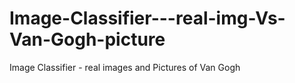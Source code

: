 # Image-Classifier---real-img-Vs-Van-Gogh-picture
Image Classifier - real images and Pictures of Van Gogh
